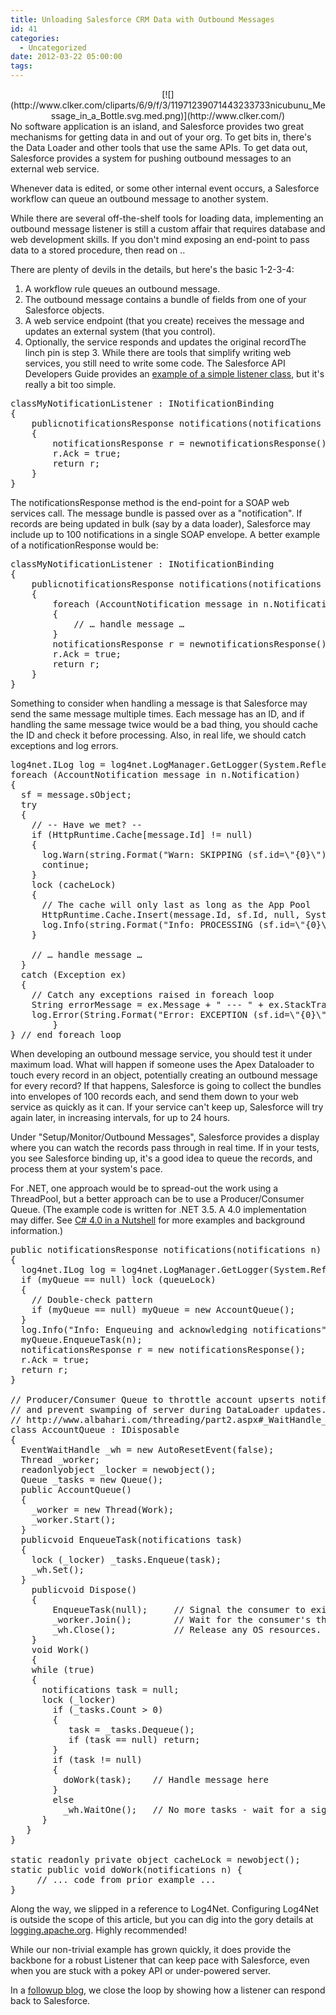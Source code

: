 ```yaml
---
title: Unloading Salesforce CRM Data with Outbound Messages
id: 41
categories:
  - Uncategorized
date: 2012-03-22 05:00:00
tags:
---
```


<div class="separator" style="clear:both;text-align:center;">[![](http://www.clker.com/cliparts/6/9/f/3/11971239071443233733nicubunu_Message_in_a_Bottle.svg.med.png)](http://www.clker.com/)</div>No software application is an island, and Salesforce provides two great mechanisms for getting data in and out of your org. To get bits in, there's the Data Loader and other tools that use the same APIs. To get data out, Salesforce provides a system for pushing outbound messages to an external web service.

Whenever data is edited, or some other internal event occurs, a Salesforce workflow can queue an outbound message to another system.

While there are several off-the-shelf tools for loading data, implementing an outbound message listener is still a custom affair that requires database and web development skills. If you don't mind exposing an end-point to pass data to a stored procedure, then read on ..  

<a name='more'></a>There are plenty of devils in the details, but here's the basic 1-2-3-4: 

1.  A workflow rule queues an outbound message. 
2.  The outbound message contains a bundle of fields from one of your Salesforce objects. 
3.  A web service endpoint (that you create) receives the message and updates an external system (that you control). 
4.  Optionally, the service responds and updates the original recordThe linch pin is step 3\. While there are tools that simplify writing web services, you still need to write some code. The Salesforce API Developers Guide provides an [example of a simple listener class](http://www.salesforce.com/us/developer/docs/api/Content/sforce_api_om_outboundmessaging_listener.htm), but it's really a bit too simple.
<div>
<pre>classMyNotificationListener : INotificationBinding
{
    publicnotificationsResponse notifications(notifications n)
    {
        notificationsResponse r = newnotificationsResponse();
        r.Ack = true;
        return r;
    }
}
</pre>
The notificationsResponse method is the end-point for a SOAP web services call. The message bundle is passed over as a "notification".  If records are being updated in bulk (say by a data loader), Salesforce may include up to 100 notifications in a single SOAP envelope.   A better example of a notificationResponse would be: 

<pre><span class="Apple-style-span">classMyNotificationListener : INotificationBinding
{
    publicnotificationsResponse notifications(notifications n)
    {
        foreach (AccountNotification message in n.Notification)
        { 
            // … handle message …</span><span class="Apple-style-span">
        }
        notificationsResponse r = newnotificationsResponse();
        r.Ack = true;
        return r;
    }
}
</span></pre>
Something to consider when handling a message is that Salesforce may send the same message multiple times. Each message has an ID, and if handling the same message twice would be a bad thing, you should cache the ID and check it before processing. Also, in real life, we should catch exceptions and log errors. 

<pre>log4net.ILog log = log4net.LogManager.GetLogger(System.Reflection.MethodBase.GetCurrentMethod().DeclaringType);
foreach (AccountNotification message in n.Notification)
{ 
  sf = message.sObject;
  try
  {
    // -- Have we met? --
    if (HttpRuntime.Cache[message.Id] != null)
    {
      log.Warn(string.Format("Warn: SKIPPING (sf.id=\"{0}\") in message (id=\"{1}\")", sf.Id, message.Id));
      continue;
    }
    lock (cacheLock)
    {
      // The cache will only last as long as the App Pool
      HttpRuntime.Cache.Insert(message.Id, sf.Id, null, System.Web.Caching.Cache.NoAbsoluteExpiration, TimeSpan.FromHours(2));
      log.Info(string.Format("Info: PROCESSING (sf.id=\"{0}\") in message (id=\"{1}\")",sf.Id, message.Id));
    }

    // … handle message … 
  } 
  catch (Exception ex)
  {
    // Catch any exceptions raised in foreach loop
    String errorMessage = ex.Message + " --- " + ex.StackTrace;
    log.Error(String.Format("Error: EXCEPTION (sf.id=\"{0}\", error=\"{1}\"", sf.Id, ex.Message + " --- " + ex.StackTrace));
        }
} // end foreach loop
</pre>
When developing an outbound message service, you should test it under maximum load. What will happen if someone uses the Apex Dataloader to touch every record in an object, potentially creating an outbound message for every record? If that happens, Salesforce is going to collect the bundles into envelopes of 100 records each, and send them down to your web service as quickly as it can. If your service can't keep up, Salesforce will try again later, in increasing intervals, for up to 24 hours.  

Under "Setup/Monitor/Outbound Messages", Salesforce provides a display where you can watch the records pass through in real time. If in your tests, you see Salesforce binding up, it's a good idea to queue the records, and process them at your system's pace.  

For .NET, one approach would be to spread-out the work using a ThreadPool, but a better approach can be to use a Producer/Consumer Queue. (The example code is written for .NET 3.5\. A 4.0 implementation may differ. See [C# 4.0 in a Nutshell](http://www.amazon.com/gp/product/0596800959/ref=as_li_ss_tl?ie=UTF8&amp;tag=husteddotcom-20&amp;linkCode=as2&amp;camp=1789&amp;creative=390957&amp;creativeASIN=0596800959) for more examples and background information.) 

<pre>public notificationsResponse notifications(notifications n)
{
  log4net.ILog log = log4net.LogManager.GetLogger(System.Reflection.MethodBase.GetCurrentMethod().DeclaringType);
  if (myQueue == null) lock (queueLock)
  {
    // Double-check pattern
    if (myQueue == null) myQueue = new AccountQueue();
  }
  log.Info("Info: Enqueuing and acknowledging notifications");
  myQueue.EnqueueTask(n);
  notificationsResponse r = new notificationsResponse();
  r.Ack = true;
  return r;
}

// Producer/Consumer Queue to throttle account upserts notifications 
// and prevent swamping of server during DataLoader updates.  
// http://www.albahari.com/threading/part2.aspx#_WaitHandle_Producer_Consumer_Queue
class AccountQueue : IDisposable
{
  EventWaitHandle _wh = new AutoResetEvent(false);
  Thread _worker;
  readonlyobject _locker = newobject();
  Queue _tasks = new Queue();
  public AccountQueue()
  {
    _worker = new Thread(Work);
    _worker.Start();
  }
  publicvoid EnqueueTask(notifications task)
  {
    lock (_locker) _tasks.Enqueue(task);
    _wh.Set();
  }
    publicvoid Dispose()
    {
        EnqueueTask(null);     // Signal the consumer to exit.
        _worker.Join();        // Wait for the consumer's thread to finish.
        _wh.Close();           // Release any OS resources.
    }
    void Work()
    {
    while (true)
    {
      notifications task = null;
      lock (_locker)
        if (_tasks.Count &gt; 0)
        {
           task = _tasks.Dequeue();
           if (task == null) return;
        }
        if (task != null)
        {
          doWork(task);    // Handle message here
        }
        else
          _wh.WaitOne();   // No more tasks - wait for a signal
      }
   }
}

static readonly private object cacheLock = newobject();
static public void doWork(notifications n) {
     // ... code from prior example ...
}
</pre>
Along the way, we slipped in a reference to Log4Net. Configuring Log4Net is outside the scope of this article, but you can dig into the gory details at [logging.apache.org](http://logging.apache.org/). Highly recommended! 

While our non-trivial example has grown quickly, it does provide the backbone for a robust Listener that can keep pace with Salesforce, even when you are stuck with a pokey API or under-powered server.

In a [followup blog](http://tedhusted.blogspot.com/2012/03/catch-me-on-flip-side-responding-to.html), we close the loop by showing how a listener can respond back to Salesforce.

</div>
